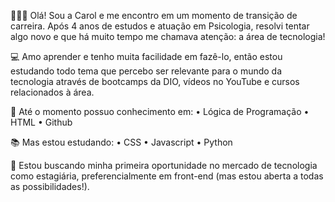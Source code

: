 🙋🏻‍♀️ Olá! Sou a Carol e me encontro em um momento de transição de carreira. Após 4 anos de estudos e atuação em Psicologia, resolvi tentar algo novo e que há muito tempo me chamava atenção: a área de tecnologia!

💻 Amo aprender e tenho muita facilidade em fazê-lo, então estou estudando todo tema que percebo ser relevante para o mundo da tecnologia através de bootcamps da DIO, vídeos no YouTube e cursos relacionados à área.

🧠 Até o momento possuo conhecimento em:
• Lógica de Programação
• HTML
• Github

📚 Mas estou estudando:
• CSS
• Javascript
• Python

🔎 Estou buscando minha primeira oportunidade no mercado de tecnologia como estagiária, preferencialmente em front-end (mas estou aberta a todas as possibilidades!). 

<!---
carolrocker/carolrocker is a ✨ special ✨ repository because its `README.md` (this file) appears on your GitHub profile.
You can click the Preview link to take a look at your changes.
--->
